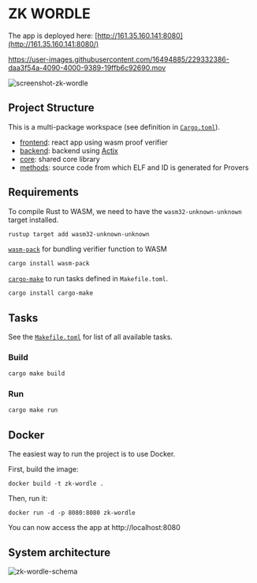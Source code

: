 # ZK WORDLE 

The app is deployed here: [http://161.35.160.141:8080](http://161.35.160.141:8080/)

https://user-images.githubusercontent.com/16494885/229332386-daa3f54a-4090-4000-9389-19ffb6c92690.mov

![screenshot-zk-wordle](https://user-images.githubusercontent.com/44506010/229332289-2d0a762e-380b-42ac-8fba-32690e533fd1.png)

## Project Structure

This is a multi-package workspace (see definition in [`Cargo.toml`](Cargo.toml)).

- [frontend](client/): react app using wasm proof verifier
- [backend](backend/): backend using [Actix](https://github.com/actix/actix-web)
- [core](core/): shared core library
- [methods](methods/): source code from which ELF and ID is generated for Provers

## Requirements

To compile Rust to WASM, we need to have the `wasm32-unknown-unknown` target installed.

```bash
rustup target add wasm32-unknown-unknown
```

[`wasm-pack`](https://rustwasm.github.io/wasm-pack/) for bundling verifier function to WASM

```bash
cargo install wasm-pack
```

[`cargo-make`](https://github.com/sagiegurari/cargo-make) to run tasks defined in `Makefile.toml`.

```bash
cargo install cargo-make
```

## Tasks

See the [`Makefile.toml`](Makefile.toml) for list of all available tasks.

### Build

```bash
cargo make build
```

### Run

```bash
cargo make run
```

## Docker
The easiest way to run the project is to use Docker.

First, build the image:
```
docker build -t zk-wordle .
```

Then, run it:
```
docker run -d -p 8080:8080 zk-wordle
```

You can now access the app at http://localhost:8080


## System architecture
![zk-wordle-schema](https://user-images.githubusercontent.com/44506010/229330943-85b96ec2-a846-4e8b-8356-67a279b34207.png)

